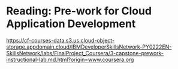 # Reading: Pre-work for Cloud Application Development

https://cf-courses-data.s3.us.cloud-object-storage.appdomain.cloud/IBMDeveloperSkillsNetwork-PY0222EN-SkillsNetwork/labs/FinalProject_Coursera/3-capstone-prework-instructional-lab.md.html?origin=www.coursera.org